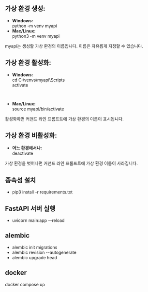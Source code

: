   ## 가상 환경 생성:

- __Windows:__ <br>
 python -m venv myapi <br>
- __Mac/Linux:__ <br>
python3 -m venv myapi <br>
  
myapi는 생성할 가상 환경의 이름입니다. 이름은 자유롭게 지정할 수 있습니다.
## 가상 환경 활성화: 
- __Windows:__ <br>
  cd C:\venvs\myapi\Scripts <br>
  activate
<br>

- __Mac/Linux:__ <br>
source myapi/bin/activate <br>
  
활성화하면 커맨드 라인 프롬프트에 가상 환경의 이름이 표시됩니다.
## 가상 환경 비활성화:
- __어느 환경에서나:__ <br>
deactivate
  
가상 환경을 벗어나면 커맨드 라인 프롬프트에 가상 환경 이름이 사라집니다.

## 종속성 설치
* pip3 install -r requirements.txt
## FastAPI 서버 실행
* uvicorn main:app --reload


## alembic
* alembic init migrations
* alembic revision --autogenerate
* alembic upgrade head

## docker
docker compose up
